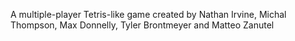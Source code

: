 A multiple-player Tetris-like game created by Nathan Irvine, Michal Thompson, Max Donnelly, Tyler Brontmeyer and Matteo Zanutel 
